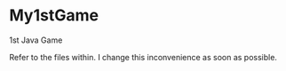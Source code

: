 My1stGame
=========

1st Java Game

Refer to the files within. I change this inconvenience as soon as possible.
